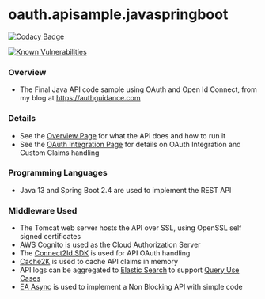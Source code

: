 # oauth.apisample.javaspringboot

[![Codacy Badge](https://app.codacy.com/project/badge/Grade/599ddc4dabcc4810b6ac9af8ddc8bc20)](https://www.codacy.com/gh/gary-archer/oauth.apisample.javaspringboot/dashboard?utm_source=github.com&amp;utm_medium=referral&amp;utm_content=gary-archer/oauth.apisample.javaspringboot&amp;utm_campaign=Badge_Grade)

[![Known Vulnerabilities](https://snyk.io/test/github/gary-archer/oauth.apisample.javaspringboot/badge.svg?targetFile=pom.xml)](https://snyk.io/test/github/gary-archer/oauth.apisample.javaspringboot?targetFile=pom.xml&x=2)

### Overview 

* The Final Java API code sample using OAuth and Open Id Connect, from my blog at https://authguidance.com

### Details

* See the [Overview Page](https://authguidance.com/2019/03/24/java-spring-boot-api-overview/) for what the API does and how to run it
* See the [OAuth Integration Page](https://authguidance.com/2019/03/24/java-spring-boot-api-coding-key-points/) for details on OAuth Integration and Custom Claims handling

### Programming Languages

* Java 13 and Spring Boot 2.4 are used to implement the REST API

### Middleware Used

* The Tomcat web server hosts the API over SSL, using OpenSSL self signed certificates 
* AWS Cognito is used as the Cloud Authorization Server
* The [Connect2Id SDK](https://connect2id.com/products/nimbus-oauth-openid-connect-sdk) is used for API OAuth handling
* [Cache2K](https://cache2k.org) is used to cache API claims in memory
* API logs can be aggregated to [Elastic Search](https://authguidance.com/2019/07/19/log-aggregation-setup/) to support [Query Use Cases](https://authguidance.com/2019/08/02/intelligent-api-platform-analysis/)
* [EA Async](https://github.com/electronicarts/ea-async) is used to implement a Non Blocking API with simple code
